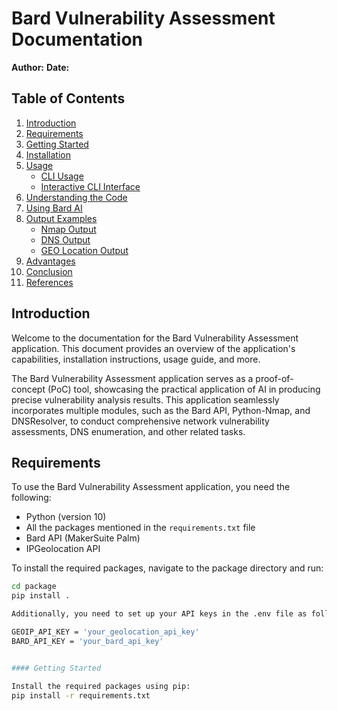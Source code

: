 # Bard Vulnerability Assessment Documentation

**Author:** 
**Date:** 

## Table of Contents

1. [Introduction](#introduction)
2. [Requirements](#requirements)
3. [Getting Started](#getting-started)
4. [Installation](#installation)
5. [Usage](#usage)
   - [CLI Usage](#cli-usage)
   - [Interactive CLI Interface](#interactive-cli-interface)
6. [Understanding the Code](#understanding-the-code)
7. [Using Bard AI](#using-bard-ai)
8. [Output Examples](#output-examples)
   - [Nmap Output](#nmap-output)
   - [DNS Output](#dns-output)
   - [GEO Location Output](#geo-location-output)
9. [Advantages](#advantages)
10. [Conclusion](#conclusion)
11. [References](#references)

## Introduction

Welcome to the documentation for the Bard Vulnerability Assessment application. This document provides an overview of the application's capabilities, installation instructions, usage guide, and more.

The Bard Vulnerability Assessment application serves as a proof-of-concept (PoC) tool, showcasing the practical application of AI in producing precise vulnerability analysis results. This application seamlessly incorporates multiple modules, such as the Bard API, Python-Nmap, and DNSResolver, to conduct comprehensive network vulnerability assessments, DNS enumeration, and other related tasks.

## Requirements

To use the Bard Vulnerability Assessment application, you need the following:

- Python (version 10)
- All the packages mentioned in the `requirements.txt` file
- Bard API (MakerSuite Palm)
- IPGeolocation API

To install the required packages, navigate to the package directory and run:

```bash
cd package
pip install .

Additionally, you need to set up your API keys in the .env file as follows:

GEOIP_API_KEY = 'your_geolocation_api_key'
BARD_API_KEY = 'your_bard_api_key'


#### Getting Started

Install the required packages using pip:
pip install -r requirements.txt

